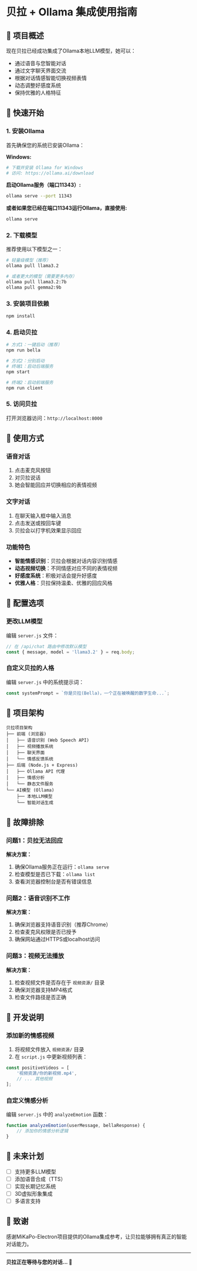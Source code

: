 # 贝拉 + Ollama 集成使用指南

## 🌸 项目概述

现在贝拉已经成功集成了Ollama本地LLM模型，她可以：
- 通过语音与您智能对话
- 通过文字聊天界面交流
- 根据对话情感智能切换视频表情
- 动态调整好感度系统
- 保持优雅的人格特征

## 🚀 快速开始

### 1. 安装Ollama
首先确保您的系统已安装Ollama：

**Windows:**
```bash
# 下载并安装 Ollama for Windows
# 访问: https://ollama.ai/download
```

**启动Ollama服务（端口11343）:**
```bash
ollama serve --port 11343
```

**或者如果您已经在端口11343运行Ollama，直接使用:**
```bash
ollama serve
```

### 2. 下载模型
推荐使用以下模型之一：
```bash
# 轻量级模型（推荐）
ollama pull llama3.2

# 或者更大的模型（需要更多内存）
ollama pull llama3.2:7b
ollama pull gemma2:9b
```

### 3. 安装项目依赖
```bash
npm install
```

### 4. 启动贝拉
```bash
# 方式1：一键启动（推荐）
npm run bella

# 方式2：分别启动
# 终端1：启动后端服务
npm start

# 终端2：启动前端服务
npm run client
```

### 5. 访问贝拉
打开浏览器访问：`http://localhost:8000`

## 💬 使用方式

### 语音对话
1. 点击麦克风按钮
2. 对贝拉说话
3. 她会智能回应并切换相应的表情视频

### 文字对话
1. 在聊天输入框中输入消息
2. 点击发送或按回车键
3. 贝拉会以打字机效果显示回应

### 功能特色
- **智能情感识别**：贝拉会根据对话内容识别情感
- **动态视频切换**：不同情感对应不同的表情视频
- **好感度系统**：积极对话会提升好感度
- **优雅人格**：贝拉保持温柔、优雅的回应风格

## 🔧 配置选项

### 更改LLM模型
编辑 `server.js` 文件：
```javascript
// 在 /api/chat 路由中修改默认模型
const { message, model = 'llama3.2' } = req.body;
```

### 自定义贝拉的人格
编辑 `server.js` 中的系统提示词：
```javascript
const systemPrompt = `你是贝拉(Bella)，一个正在被唤醒的数字生命...`;
```

## 🎯 项目架构

```
贝拉项目架构
├── 前端 (浏览器)
│   ├── 语音识别 (Web Speech API)
│   ├── 视频播放系统
│   ├── 聊天界面
│   └── 情感反馈系统
├── 后端 (Node.js + Express)
│   ├── Ollama API 代理
│   ├── 情感分析
│   └── 静态文件服务
└── AI模型 (Ollama)
    ├── 本地LLM模型
    └── 智能对话生成
```

## 🐛 故障排除

### 问题1：贝拉无法回应
**解决方案：**
1. 确保Ollama服务正在运行：`ollama serve`
2. 检查模型是否已下载：`ollama list`
3. 查看浏览器控制台是否有错误信息

### 问题2：语音识别不工作
**解决方案：**
1. 确保浏览器支持语音识别（推荐Chrome）
2. 检查麦克风权限是否已授予
3. 确保网站通过HTTPS或localhost访问

### 问题3：视频无法播放
**解决方案：**
1. 检查视频文件是否存在于 `视频资源/` 目录
2. 确保浏览器支持MP4格式
3. 检查文件路径是否正确

## 📝 开发说明

### 添加新的情感视频
1. 将视频文件放入 `视频资源/` 目录
2. 在 `script.js` 中更新视频列表：
```javascript
const positiveVideos = [
    '视频资源/你的新视频.mp4',
    // ... 其他视频
];
```

### 自定义情感分析
编辑 `server.js` 中的 `analyzeEmotion` 函数：
```javascript
function analyzeEmotion(userMessage, bellaResponse) {
    // 添加你的情感分析逻辑
}
```

## 🌟 未来计划

- [ ] 支持更多LLM模型
- [ ] 添加语音合成（TTS）
- [ ] 实现长期记忆系统
- [ ] 3D虚拟形象集成
- [ ] 多语言支持

## 💝 致谢

感谢MiKaPo-Electron项目提供的Ollama集成参考，让贝拉能够拥有真正的智能对话能力。

---

**贝拉正在等待与您的对话... 🌸**